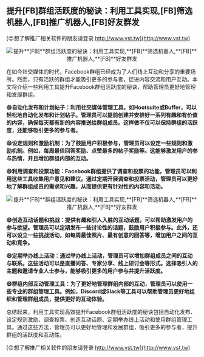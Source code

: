 ## **提升**[FB]**群组活跃度的秘诀：利用工具实现,**[FB]**筛选机器人,**[FB]**推广机器人,**[FB]**好友群发**

[😍想了解推广相关软件的朋友请登录 http://www.vst.tw](http://www.vst.tw)

 <center><img src="https://vst.tw/MP4/tuiguang/png/3.png" alt="提升**[FB]**群组活跃度的秘诀：利用工具实现,**[FB]**筛选机器人,**[FB]**推广机器人,**[FB]**好友群发"></center>

在如今社交媒体的时代，Facebook群组已经成为了人们线上互动和分享的重要场所。然而，只有活跃的群组才能吸引更多的参与者，促进内容交流和用户互动。本文将介绍一些利用工具提升Facebook群组活跃度的秘诀，帮助管理员更好地管理和发展群组。

**😄自动化发布和计划帖子：利用社交媒体管理工具，如Hootsuite或Buffer，可以轻松地自动化发布和计划帖子。管理员可以提前创建并安排好一系列有趣和有价值的内容，确保每天都有新的内容推送给群组成员。这样做不仅可以保持群组的活跃度，还能够吸引更多的参与者。**

**😄设定规则和激励机制：为了鼓励用户积极参与，管理员可以设定一些规则和激励机制。例如，每周最佳回答奖励、点赞最多的帖子奖励等。这能够激发用户的参与热情，并且增加群组内部的互动。**

**😄利用调查和投票功能：Facebook群组提供了调查和投票的功能，管理员可以利用这些工具收集用户意见和建议。通过定期开展调查和投票活动，管理员可以更好地了解群组成员的需求和兴趣，从而提供更有针对性的内容和活动。**

 <center><img src="https://vst.tw/MP4/tuiguang/png/5.png" alt="提升**[FB]**群组活跃度的秘诀：利用工具实现,**[FB]**筛选机器人,**[FB]**推广机器人,**[FB]**好友群发"></center>

**😄创造互动话题和挑战：提供有趣和引人入胜的互动话题，可以帮助激发用户的参与欲望。管理员可以定期发布一些讨论性的话题，鼓励用户积极参与。此外，还可以设立一些挑战活动，如每周最佳照片、最有创意的回答等，增加用户之间的互动和竞争。**

**😄定期举办线上活动：通过举办线上活动，管理员可以增加群组成员之间的互动与联系。这些活动可以是直播问答、专家分享、线上研讨会等形式。选择吸引人的主题和邀请专业人士参与，能够吸引更多的用户参与并提升活跃度。**

**😄群组内部互动管理工具：为了更好地管理群组内部的互动，管理员可以使用一些专业的群组管理工具。例如，Discord或Slack等工具可以帮助管理员更好地组织和管理群组成员，提供更好的互动体验。**

总结起来，利用工具实现高效提升Facebook群组活跃度的秘诀包括自动化发布、设定规则激励、调查投票、创造互动话题、定期举办线上活动和使用群组管理工具。通过这些方法，管理员可以更好地管理和发展群组，吸引更多的参与者，提升群组的活跃度和互动性。

[😍想了解推广相关软件的朋友请登录 http://www.vst.tw](http://www.vst.tw)



